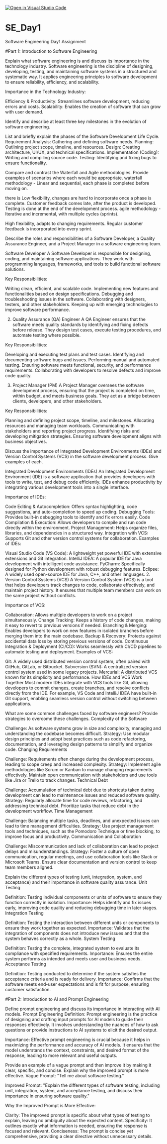 [![Open in Visual Studio Code](https://classroom.github.com/assets/open-in-vscode-2e0aaae1b6195c2367325f4f02e2d04e9abb55f0b24a779b69b11b9e10269abc.svg)](https://classroom.github.com/online_ide?assignment_repo_id=18473079&assignment_repo_type=AssignmentRepo)
# SE_Day1
Software Engineering Day1 Assignment

#Part 1: Introduction to Software Engineering

Explain what software engineering is and discuss its importance in the technology industry.
Software engineering is the discipline of designing, developing, testing, and maintaining software systems in a structured and systematic way. It applies engineering principles to software development to ensure reliability, efficiency, and scalability.

Importance in the Technology Industry:

Efficiency & Productivity: Streamlines software development, reducing errors and costs.
Scalability: Enables the creation of software that can grow with user demand.

Identify and describe at least three key milestones in the evolution of software engineering.


List and briefly explain the phases of the Software Development Life Cycle.
Requirement Analysis: Gathering and defining software needs.
Planning: Outlining project scope, timeline, and resources.
Design: Creating architecture, UI/UX, and technical specifications.
Implementation (Coding): Writing and compiling source code.
Testing: Identifying and fixing bugs to ensure functionality.

Compare and contrast the Waterfall and Agile methodologies. Provide examples of scenarios where each would be appropriate.
waterfall methodology - Linear and sequential, each phase is completed before moving on.

there is Low flexibility, changes are hard to incorporate once a phase is complete.
Customer feedback comes late, after the product is developed.
Testing is done at the end of the development process.
agile methodology - Iterative and incremental, with multiple cycles (sprints).

High flexibility, adapts to changing requirements.
Regular customer feedback is incorporated into every sprint.


Describe the roles and responsibilities of a Software Developer, a Quality Assurance Engineer, and a Project Manager in a software engineering team.

Software Developer
A Software Developer is responsible for designing, coding, and maintaining software applications. They work with programming languages, frameworks, and tools to build functional software solutions.

Key Responsibilities:

Writing clean, efficient, and scalable code.
Implementing new features and functionalities based on design specifications.
Debugging and troubleshooting issues in the software.
Collaborating with designers, testers, and other stakeholders.
Keeping up with emerging technologies to improve software performance.

2. Quality Assurance (QA) Engineer
A QA Engineer ensures that the software meets quality standards by identifying and fixing defects before release. They design test cases, execute testing procedures, and automate testing where possible.

Key Responsibilities:

Developing and executing test plans and test cases.
Identifying and documenting software bugs and issues.
Performing manual and automated testing.
Ensuring software meets functional, security, and performance requirements.
Collaborating with developers to resolve defects and improve code quality.


3. Project Manager (PM)
A Project Manager oversees the software development process, ensuring that the project is completed on time, within budget, and meets business goals. They act as a bridge between clients, developers, and other stakeholders.

Key Responsibilities:

Planning and defining project scope, timeline, and milestones.
Allocating resources and managing team workloads.
Communicating with stakeholders and reporting project progress.
Identifying risks and developing mitigation strategies.
Ensuring software development aligns with business objectives.


Discuss the importance of Integrated Development Environments (IDEs) and Version Control Systems (VCS) in the software development process. Give examples of each.

 Integrated Development Environments (IDEs)
An Integrated Development Environment (IDE) is a software application that provides developers with tools to write, test, and debug code efficiently. IDEs enhance productivity by integrating various development tools into a single interface.

Importance of IDEs:

Code Editing & Autocompletion: Offers syntax highlighting, code suggestions, and auto-completion to speed up coding.
Debugging Tools: Provides built-in debugging tools to identify and fix errors easily.
Code Compilation & Execution: Allows developers to compile and run code directly within the environment.
Project Management: Helps organize files, libraries, and dependencies in a structured way.
Integration with VCS: Supports Git and other version control systems for collaboration.
Examples of IDEs:

Visual Studio Code (VS Code): A lightweight yet powerful IDE with extensive extensions and Git integration.
IntelliJ IDEA: A popular IDE for Java development with intelligent code assistance.
PyCharm: Specifically designed for Python development with robust debugging features.
Eclipse: A widely used open-source IDE for Java, C++, and other languages.
2. Version Control Systems (VCS)
A Version Control System (VCS) is a tool that helps developers track changes to code, collaborate effectively, and maintain project history. It ensures that multiple team members can work on the same project without conflicts.

Importance of VCS:

Collaboration: Allows multiple developers to work on a project simultaneously.
Change Tracking: Keeps a history of code changes, making it easy to revert to previous versions if needed.
Branching & Merging: Enables developers to work on new features in isolated branches before merging them into the main codebase.
Backup & Recovery: Protects against accidental data loss by storing previous versions of code.
Continuous Integration & Deployment (CI/CD): Works seamlessly with CI/CD pipelines to automate testing and deployment.
Examples of VCS:

Git: A widely used distributed version control system, often paired with GitHub, GitLab, or Bitbucket.
Subversion (SVN): A centralized version control system used in some legacy projects.
Mercurial: A distributed VCS known for its simplicity and performance.
How IDEs and VCS Work Together
Most modern IDEs integrate with VCS tools like Git, allowing developers to commit changes, create branches, and resolve conflicts directly from the IDE. 
For example, VS Code and IntelliJ IDEA have built-in Git support, enabling seamless version control without switching between applications.


What are some common challenges faced by software engineers? Provide strategies to overcome these challenges.
Complexity of the Software

Challenge: As software systems grow in size and complexity, managing and understanding the codebase becomes difficult.
Strategy: Use modular design principles and adopt best practices such as code refactoring, documentation, and leveraging design patterns to simplify and organize code.
Changing Requirements

Challenge: Requirements often change during the development process, leading to scope creep and increased complexity.
Strategy: Implement agile methodologies like Scrum or Kanban to manage changing requirements effectively. Maintain open communication with stakeholders and use tools like Jira or Trello to track changes.
Technical Debt

Challenge: Accumulation of technical debt due to shortcuts taken during development can lead to maintenance issues and reduced software quality.
Strategy: Regularly allocate time for code reviews, refactoring, and addressing technical debt. Prioritize tasks that reduce debt in the development workflow.
Time Management

Challenge: Balancing multiple tasks, deadlines, and unexpected issues can lead to time management difficulties.
Strategy: Use project management tools and techniques, such as the Pomodoro Technique or time blocking, to improve focus and productivity.
Communication and Collaboration

Challenge: Miscommunication and lack of collaboration can lead to project delays and misunderstandings.
Strategy: Foster a culture of open communication, regular meetings, and use collaboration tools like Slack or Microsoft Teams. Ensure clear documentation and version control to keep team members aligned.

Explain the different types of testing (unit, integration, system, and acceptance) and their importance in software quality assurance.
Unit Testing

Definition: Testing individual components or units of software to ensure they function correctly in isolation.
Importance: Helps identify and fix issues early, improving code quality and reducing debugging time in later stages.
Integration Testing

Definition: Testing the interaction between different units or components to ensure they work together as expected.
Importance: Validates that the integration of components does not introduce new issues and that the system behaves correctly as a whole.
System Testing

Definition: Testing the complete, integrated system to evaluate its compliance with specified requirements.
Importance: Ensures the entire system performs as intended and meets user and business needs.
Acceptance Testing

Definition: Testing conducted to determine if the system satisfies the acceptance criteria and is ready for delivery.
Importance: Confirms that the software meets end-user expectations and is fit for purpose, ensuring customer satisfaction.

#Part 2: Introduction to AI and Prompt Engineering


Define prompt engineering and discuss its importance in interacting with AI models.
Prompt Engineering
Definition: Prompt engineering is the practice of designing and crafting input prompts for AI models to guide their responses effectively. It involves understanding the nuances of how to ask questions or provide instructions to AI systems to elicit the desired output.

Importance: Effective prompt engineering is crucial because it helps in maximizing the performance and accuracy of AI models. It ensures that the model understands the context, constraints, and desired format of the response, leading to more relevant and useful outputs.

Provide an example of a vague prompt and then improve it by making it clear, specific, and concise. Explain why the improved prompt is more effective.
Vague Prompt: "Tell me about software testing."

Improved Prompt: "Explain the different types of software testing, including unit, integration, system, and acceptance testing, and discuss their importance in ensuring software quality."

Why the Improved Prompt is More Effective:

Clarity: The improved prompt is specific about what types of testing to explain, leaving no ambiguity about the expected content.
Specificity: It outlines exactly what information is needed, ensuring the response is focused and relevant.
Conciseness: The prompt is concise yet comprehensive, providing a clear directive without unnecessary details.
